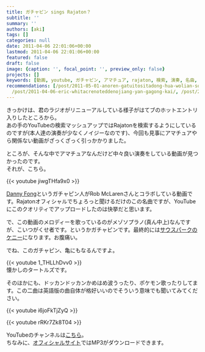 ```yaml
---
title: ガチャピン sings Rajaton？
subtitle: ''
summary: ''
authors: [aki]
tags: []
categories: null
date: 2011-04-06 22:01:06+00:00
lastmod: 2011-04-06 22:01:06+00:00
featured: false
draft: false
image: {caption: '', focal_point: '', preview_only: false}
projects: []
keywords: [動画, youtube, ガチャピン, アマチュア, rajaton, 検索, 演奏, 名曲, リニューアル, ホットエントリ]
recommendations: [/post/2011-05-01-anoren-gatuitositadong-hua-wolian-sok-zai-sheng-sabisu-dong-hua-atuta-wohazimemasita/,
  /post/2011-04-06-eric-whitacrenoteddenojiang-yan-gagong-kai/, /post/2011-07-02-rajatonnole-pu-wori-ben-karamai-ufang-fa-sulasol-or-akaperacun-nocdwu-san/]
---
```

きっかけは、君のラジオがリニューアルしている様子がはてブのホットエントリ入りしたところから。  
あの手のYouTubeの検索マッシュアップではRajatonを検索するようにしているのですが(本人達の演奏が少なくノイジーなのです)、今回も見事にアマチュアやら関係ない動画がざっくざっく引っかかりました。

ところが、そんな中でアマチュアなんだけど中々良い演奏をしている動画が見つかったのです。  
それが、こちら。

{{< youtube jiwgTHfa9x0 >}}

[Danny Fong](https://sites.google.com/site/dannyjfong/)というガチャピン人がRob McLarenさんとコラボしている動画です。Rajatonオフィシャルでちょろっと聞けるだけのこの名曲ですが、YouTubeにこのクオリティでアップロードしたのは快挙だと思います。

で、この動画のメロディーを歌っているのがメゾソプラノ(真ん中上)なんですが、こいつがくせ者です。というかガチャピンです。最終的には[サウスパークのケニー](http://www.google.co.jp/images?q=%E3%82%B5%E3%82%A6%E3%82%B9%E3%83%91%E3%83%BC%E3%82%AF%E3%80%80%E3%82%B1%E3%83%8B%E3%83%BC&hl=ja&lr=&um=1&ie=UTF-8&source=og&sa=N&tab=wi&biw=1212&bih=669)になります。お腹痛い。

でね、このガチャピン、亀にもなるんですよ。

{{< youtube 1_THLLhDvv0 >}}  
懐かしのタートルズです。

そのほかにも、ドッカンドッカンかめはめ波うったり、ポケモン歌ったりしてます。この二曲は英語版の曲自体が格好いいのでそういう意味でも聞いてみてください。

{{< youtube i6joFkTjZyQ >}}

{{< youtube rRKr7Zk8T04 >}}

YouTubeのチャンネルは[こちら](http://www.youtube.com/user/daniscool99)。  
ちなみに、[オフィシャルサイト](https://sites.google.com/site/dannyjfong/)ではMP3がダウンロードできます。


